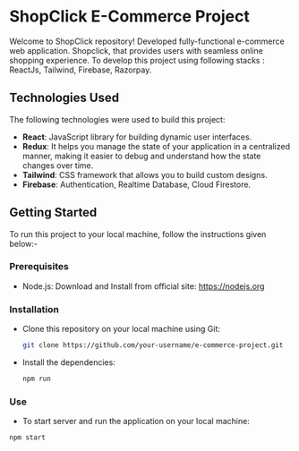 # ShopClick E-Commerce Project

Welcome to ShopClick repository! 
Developed fully-functional e-commerce web application. Shopclick, that provides users with seamless online shopping experience. To develop this project using following stacks : ReactJs, Tailwind, Firebase, Razorpay.

## Technologies Used

The following technologies were used to build this project:

- **React**: JavaScript library for building dynamic user interfaces.
- **Redux**:  It helps you manage the state of your application in a centralized manner, making it easier to debug and understand how the state changes over time.
- **Tailwind**: CSS framework that allows you to build custom designs.
- **Firebase**: Authentication, Realtime Database, Cloud Firestore.

## Getting Started

To run this project to your local machine, follow the instructions given below:-

### Prerequisites

- Node.js: Download and Install from official site: https://nodejs.org

### Installation
* Clone this repository on your local machine using Git:
  ```bash
  git clone https://github.com/your-username/e-commerce-project.git
  ```

* Install the dependencies:
  ```bash
  npm run
  ```

### Use 

* To start server and run the application on your local machine:
```bash
npm start
```